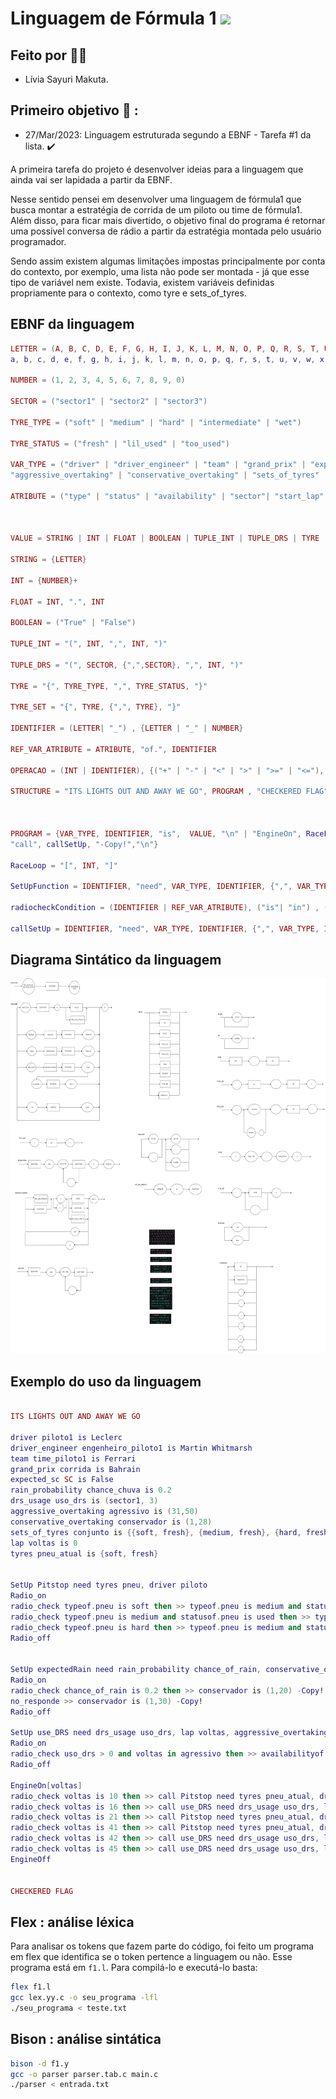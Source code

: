 # Linguagem de Fórmula 1 <img src="https://img.shields.io/static/v1?label=Etapa1&message=Finalizado&color=success&style=flat-square&logo=ghost"/>


## Feito por :raising_hand_woman:

- Lívia Sayuri Makuta.

## Primeiro objetivo :round_pushpin: :

- 27/Mar/2023: Linguagem estruturada segundo a EBNF - Tarefa #1 da lista.  :heavy_check_mark:

A primeira tarefa do projeto é desenvolver ideias para a linguagem que ainda vai ser lapidada a partir da EBNF.

Nesse sentido pensei em desenvolver uma linguagem de fórmula1 que busca montar a estratégia de corrida de um piloto ou time de fórmula1.
Além disso, para ficar mais divertido, o objetivo final do programa é retornar uma possível conversa de rádio a partir da estratégia montada pelo usuário programador. 

Sendo assim existem algumas limitações impostas principalmente por conta do contexto, por exemplo, uma lista não pode ser montada - já que esse tipo de variável nem existe. Todavia, existem variáveis definidas propriamente para o contexto, como tyre e sets_of_tyres.

## EBNF da linguagem

``` lua
LETTER = (A, B, C, D, E, F, G, H, I, J, K, L, M, N, O, P, Q, R, S, T, U, V, W, X, Y, Z, 
a, b, c, d, e, f, g, h, i, j, k, l, m, n, o, p, q, r, s, t, u, v, w, x, y, z)

NUMBER = (1, 2, 3, 4, 5, 6, 7, 8, 9, 0)

SECTOR = ("sector1" | "sector2" | "sector3")

TYRE_TYPE = ("soft" | "medium" | "hard" | "intermediate" | "wet")

TYRE_STATUS = ("fresh" | "lil_used" | "too_used")

VAR_TYPE = ("driver" | "driver_engineer" | "team" | "grand_prix" | "expected_sc" | "rain_probability" | "drs_usage" | 
"aggressive_overtaking" | "conservative_overtaking" | "sets_of_tyres" | "lap" | "tyre")

ATRIBUTE = ("type" | "status" | "availability" | "sector"| "start_lap"| "end_lap" )



VALUE = STRING | INT | FLOAT | BOOLEAN | TUPLE_INT | TUPLE_DRS | TYRE | TYRE_SET | OPERACAO

STRING = {LETTER}

INT = {NUMBER}+

FLOAT = INT, ".", INT

BOOLEAN = ("True" | "False")

TUPLE_INT = "(", INT, ",", INT, ")"

TUPLE_DRS = "(", SECTOR, {",",SECTOR}, ",", INT, ")"

TYRE = "{", TYRE_TYPE, ",", TYRE_STATUS, "}"

TYRE_SET = "{", TYRE, {",", TYRE}, "}"

IDENTIFIER = (LETTER| "_") , {LETTER | "_" | NUMBER}

REF_VAR_ATRIBUTE = ATRIBUTE, "of.", IDENTIFIER

OPERACAO = (INT | IDENTIFIER), {("+" | "-" | "<" | ">" | ">=" | "<="), (INT | IDENTIFIER)}

STRUCTURE = "ITS LIGHTS OUT AND AWAY WE GO", PROGRAM , "CHECKERED FLAG"
 


PROGRAM = {VAR_TYPE, IDENTIFIER, "is",  VALUE, "\n" | "EngineOn", RaceLoop, PROGRAM, "EngineOff", "\n"| "SetUp", SetUpFunction, PROGRAM, "Radio_off", "\n"| "radio_check", radiocheckCondition, PROGRAM, "-Copy!", "\n" ,  ["no_response >>", PROGRAM, "-Copy!", "\n"] |
"call", callSetUp, "-Copy!","\n"}

RaceLoop = "[", INT, "]"

SetUpFunction = IDENTIFIER, "need", VAR_TYPE, IDENTIFIER, {",", VAR_TYPE, IDENTIFIER}, "\n", "Radio_on"

radiocheckCondition = (IDENTIFIER | REF_VAR_ATRIBUTE), ("is"| "in") , (VALUE | IDENTIFIER | REF_VAR_ATRIBUTE), {("and" | "or"), (IDENTIFIER | REF_VAR_ATRIBUTE), ("is"| "in") , (VALUE | IDENTIFIER | REF_VAR_ATRIBUTE)}, "then >>"

callSetUp = IDENTIFIER, "need", VAR_TYPE, IDENTIFIER, {",", VAR_TYPE, IDENTIFIER}

```

## Diagrama Sintático da linguagem

<img src="diagrama_sintatico.drawio.png" width="800" height="600">



## Exemplo do uso da linguagem

```lua

ITS LIGHTS OUT AND AWAY WE GO

driver piloto1 is Leclerc
driver_engineer engenheiro_piloto1 is Martin Whitmarsh
team time_piloto1 is Ferrari
grand_prix corrida is Bahrain
expected_sc SC is False
rain_probability chance_chuva is 0.2
drs_usage uso_drs is (sector1, 3)
aggressive_overtaking agressivo is (31,50)
conservative_overtaking conservador is (1,28)
sets_of_tyres conjunto is {{soft, fresh}, {medium, fresh}, {hard, fresh}, {medium, used}}
lap voltas is 0
tyres pneu_atual is {soft, fresh}


SetUp Pitstop need tyres pneu, driver piloto
Radio_on
radio_check typeof.pneu is soft then >> typeof.pneu is medium and statusof.pneu is used -Copy!
radio_check typeof.pneu is medium and statusof.pneu is used then >> typeof.pneu is hard and statusof.pneu is fresh -Copy!
radio_check typeof.pneu is hard then >> typeof.pneu is medium and statusof.pneu is fresh -Copy!
Radio_off


SetUp expectedRain need rain_probability chance_of_rain, conservative_overtaking coservador
Radio_on
radio_check chance_of_rain is 0.2 then >> conservador is (1,20) -Copy!
no_responde >> conservador is (1,30) -Copy!
Radio_off

SetUp use_DRS need drs_usage uso_drs, lap voltas, aggressive_overtaking agressivo
Radio_on
radio_check uso_drs > 0 and voltas in agressivo then >> availabilityof.uso_drs is availabilityof.uso_drs-1
Radio_off

EngineOn[voltas]
radio_check voltas is 10 then >> call Pitstop need tyres pneu_atual, driver piloto1 -Copy!
radio_check voltas is 16 then >> call use_DRS need drs_usage uso_drs, lap voltas, aggressive_overtaking agressivo -Copy!
radio_check voltas is 21 then >> call Pitstop need tyres pneu_atual, driver piloto1 -Copy!
radio_check voltas is 41 then >> call Pitstop need tyres pneu_atual, driver piloto1 -Copy!
radio_check voltas is 42 then >> call use_DRS need drs_usage uso_drs, lap voltas, aggressive_overtaking agressivo -Copy!
radio_check voltas is 45 then >> call use_DRS need drs_usage uso_drs, lap voltas, aggressive_overtaking agressivo -Copy!
EngineOff


CHECKERED FLAG

```

## Flex : análise léxica

Para analisar os tokens que fazem parte do código, foi feito um programa em flex que identifica se o token pertence a linguagem ou não. Esse programa está em `f1.l`. Para compilá-lo e executá-lo basta:

``` bash
flex f1.l
gcc lex.yy.c -o seu_programa -lfl
./seu_programa < teste.txt 
```

## Bison : análise sintática

```bash
bison -d f1.y
gcc -o parser parser.tab.c main.c
./parser < entrada.txt
```